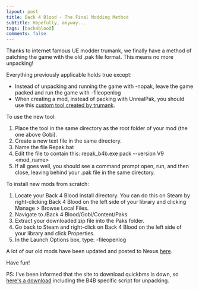 ```yaml
---
layout: post
title: Back 4 Blood - The Final Modding Method
subtitle: Hopefully, anyway...
tags: [back4blood]
comments: false
---
```


Thanks to internet famous UE modder trumank, we finally have a method of patching the game with the old .pak file format. This means no more unpacking!

Everything previously applicable holds true except:
- Instead of unpacking and running the game with -nopak, leave the game packed and run the game with -fileopenlog
- When creating a mod, instead of packing with UnrealPak, you should use this [custom tool created by trumank](https://smooversyt.github.io/downloads/repak_b4b.exe).

To use the new tool:
1. Place the tool in the same directory as the root folder of your mod (the one above Gobi).
2. Create a new text file in the same directory.
3. Name the file Repak.bat
4. Edit the file to contain this: repak_b4b.exe pack --version V9 \<mod_name\>
5. If all goes well, you should see a command prompt open, run, and then close, leaving behind your .pak file in the same directory.

To install new mods from scratch:
1. Locate your Back 4 Blood install directory. You can do this on Steam by right-clicking Back 4 Blood on the left side of your library and clicking Manage > Browse Local Files.
2. Navigate to /Back 4 Blood/Gobi/Content/Paks.
3. Extract your downloaded zip file into the Paks folder.
4. Go back to Steam and right-click on Back 4 Blood on the left side of your library and click Properties.
5. In the Launch Options box, type: -fileopenlog

A lot of our old mods have been updated and posted to Nexus [here](https://www.nexusmods.com/back4blood/mods/).

Have fun!

PS: I've been informed that the site to download quickbms is down, so [here's a download](https://smooversyt.github.io/downloads/quickbms.zip) including the B4B specific script for unpacking.